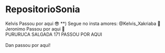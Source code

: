 # RepositorioSonia

Kelvis Passou por aqui :sunglasses: \*\*) Segue no insta amores: @Kelvis_Xakriaba :kiss: <br>
Jeronimo Passou por aqui :rocket: <br>
PURURUCA SALGADA 171 PASSOU POR AQUI <br>
<br>
Dan passou por aqui!
